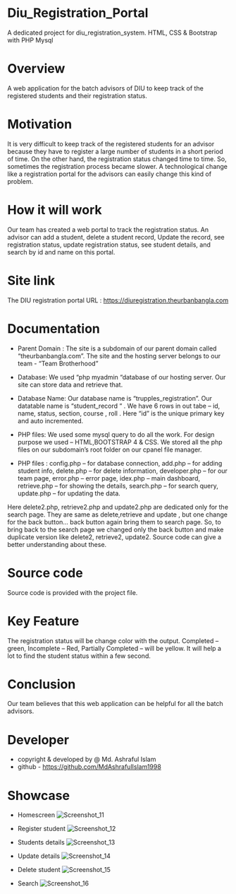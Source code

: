 # Diu_Registration_Portal
A dedicated project for diu_registration_system. HTML, CSS &amp; Bootstrap with PHP Mysql

# Overview
A web application for the batch advisors of DIU to keep track of the registered students and 
their registration status.

# Motivation
It is very difficult to keep track of the registered students for an advisor because they have to 
register a large number of students in a short period of time. On the other hand, the 
registration status changed time to time. So, sometimes the registration process became 
slower. A technological change like a registration portal for the advisors can easily change 
this kind of problem.

# How it will work
Our team has created a web portal to track the registration status. An advisor can add a 
student, delete a student record, Update the record, see registration status, update 
registration status, see student details, and search by id and name on this portal.

# Site link
The DIU registration portal URL : https://diuregistration.theurbanbangla.com

# Documentation
- Parent Domain : The site is a subdomain of our parent domain called “theurbanbangla.com”. 
The site and the hosting server belongs to our team - “Team Brotherhood”

- Database: We used “php myadmin “database of our hosting server. Our site can store data 
and retrieve that.

- Database Name: Our database name is “trupples_registration”. Our datatable name is 
“student_record “ . We have 6 rows in out tabe – id, name, status, section, course , roll . Here 
“id” is the unique primary key and auto incremented.

- PHP files: We used some mysql query to do all the work. For design purpose we used –
HTML,BOOTSTRAP 4 & CSS. We stored all the php files on our subdomain’s root folder on our 
cpanel file manager.

- PHP files : config.php – for database connection, add.php – for adding student info, 
delete.php – for delete information, developer.php – for our team page, error.php – error 
page, idex.php – main dashboard, retrieve.php – for showing the details, search.php – for 
search query, update.php – for updating the data. 

Here delete2.php, retrieve2.php and update2.php are dedicated only for the search page. 
They are same as delete,retrieve and update , but one change for the back button… back 
button again bring them to search page. So, to bring back to the search page we changed 
only the back button and make duplicate version like delete2, retrieve2, update2. Source 
code can give a better understanding about these.

# Source code
Source code is provided with the project file.

# Key Feature
The registration status will be change color with the output. Completed – green, Incomplete –
Red, Partially Completed – will be yellow. It will help a lot to find the student status within a 
few second.

# Conclusion
Our team believes that this web application can be helpful for all the batch advisors.

# Developer
- copyright & developed by @ Md. Ashraful Islam
- github - https://github.com/MdAshrafulIslam1998

# Showcase
- Homescreen
![Screenshot_11](https://user-images.githubusercontent.com/81482212/113268026-c8013880-92f8-11eb-9663-68645517f155.jpg)

- Register student
![Screenshot_12](https://user-images.githubusercontent.com/81482212/113268159-e9fabb00-92f8-11eb-9ca6-801a9ad8eb72.jpg)

- Students details
![Screenshot_13](https://user-images.githubusercontent.com/81482212/113268235-fc74f480-92f8-11eb-9c75-fede2c387cb6.jpg)

- Update details
![Screenshot_14](https://user-images.githubusercontent.com/81482212/113268287-0ac31080-92f9-11eb-93d6-83570eb9ea4c.jpg)

- Delete student
![Screenshot_15](https://user-images.githubusercontent.com/81482212/113268357-1adaf000-92f9-11eb-8775-cdbbb4832a8e.jpg)

- Search
![Screenshot_16](https://user-images.githubusercontent.com/81482212/113268403-275f4880-92f9-11eb-80f6-14c86c4a3342.jpg)






